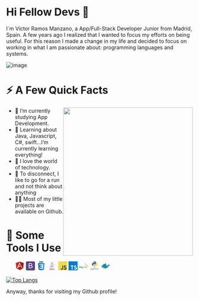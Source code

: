 # Hi Fellow Devs 👋

I´m Víctor Ramos Manzano, a App/Full-Stack Developer Junior from Madrid, Spain.
A few years ago I realized that I wanted to focus my efforts on being useful. For this reason I made a change in my life and decided to focus on working in what I am passionate about: programming languages and systems.

![image](https://user-images.githubusercontent.com/91912284/142745222-28d59ab5-6d6a-4525-af8f-5f27936c0ac2.png)

# ⚡️ A Few Quick Facts
<img align="right" src="https://cdn.estegrafico.com/images/web-development.gif" width="350" height="400" />
<ul>
<li>🔭 I’m currently studying App Development.</li>
<li>🧐 Learning about Java, Javascript, C#, swift...I’m currently learning everything!</li>
<li>📢 I love the world of technology.</li>
<li>📝 To disconnect, I like to go for a run and not think about anything</li>
<li>👨‍💻 Most of my little projects are available on Github.</li>
</ul>


# 🚀 Some Tools I Use
<ul>
<img src="https://raw.githubusercontent.com/devicons/devicon/master/icons/angularjs/angularjs-original.svg" alt="angular-js" width="25" height="25" />
<img src="https://raw.githubusercontent.com/devicons/devicon/master/icons/bootstrap/bootstrap-plain.svg" alt="bootstrap" width="25" height="25" />
<img src="https://raw.githubusercontent.com/devicons/devicon/master/icons/css3/css3-original-wordmark.svg" alt="css3" width="25" height="25" />
<img src="https://raw.githubusercontent.com/devicons/devicon/master/icons/java/java-original-wordmark.svg" alt="java" width="25" height="25" />
<img src="https://raw.githubusercontent.com/devicons/devicon/master/icons/javascript/javascript-original.svg" alt="javascript" width="25" height="25" />
<img src="https://raw.githubusercontent.com/devicons/devicon/master/icons/typescript/typescript-original.svg" alt="typescript" width="25" height="25" />
<img src="https://raw.githubusercontent.com/devicons/devicon/master/icons/mysql/mysql-original-wordmark.svg" alt="mysql" width="25" height="25" />
<img src="https://raw.githubusercontent.com/devicons/devicon/master/icons/python/python-original-wordmark.svg" alt="python" width="25" height="25" />
<img src="https://raw.githubusercontent.com/devicons/devicon/master/icons/docker/docker-original.svg" alt="Docker" width="25" height="25" />
</ul>

[![Top Langs](https://github-readme-stats.vercel.app/api/top-langs/?username=vramosm)](https://github.com/vramosm/github-readme-stats)


<p>Anyway, thanks for visiting my Github profile!</p>

